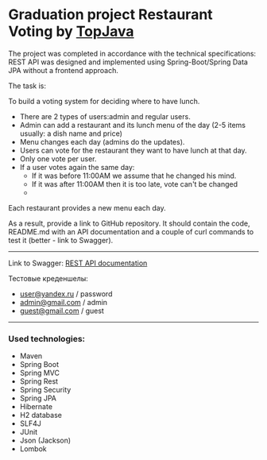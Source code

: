 # Graduation project Restaurant Voting by [TopJava](https://github.com/Andrew9334/TopJava)

The project was completed in accordance with the technical specifications: REST API was designed and implemented using 
Spring-Boot/Spring Data JPA without a frontend approach.

The task is:

To build a voting system for deciding where to have lunch.

* There are 2 types of users:admin and regular users.
* Admin can add a restaurant and its lunch menu of the day (2-5 items usually: a dish name and price)
* Menu changes each day (admins do the updates).
* Users can vote for the restaurant they want to have lunch at that day.
* Only one vote per user.
* If a user votes again the same day:
  - If it was before 11:00AM we assume that he changed his mind.
  - If it was after 11:00AM then it is too late, vote can't be changed
  - 
Each restaurant provides a new menu each day.

As a result, provide a link to GitHub repository. It should contain the code, README.md with an API documentation and 
a couple of curl commands to test it (better - link to Swagger).
________________________________________________________________________________________________________________________
Link to Swagger: [REST API documentation](http://localhost:8080/swagger-ui/index.html)

Тестовые креденшелы:
- user@yandex.ru / password
- admin@gmail.com / admin
- guest@gmail.com / guest
________________________________________________________________________________________________________________________
### Used technologies:

* Maven 
* Spring Boot
* Spring MVC
* Spring Rest
* Spring Security
* Spring JPA
* Hibernate
* H2 database
* SLF4J
* JUnit
* Json (Jackson)
* Lombok